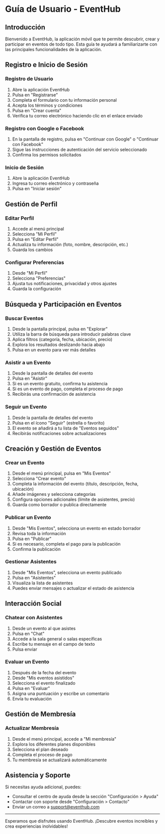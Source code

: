 # Guía de Usuario - EventHub

## Introducción

Bienvenido a EventHub, la aplicación móvil que te permite descubrir, crear y participar en eventos de todo tipo. Esta guía te ayudará a familiarizarte con las principales funcionalidades de la aplicación.

## Registro e Inicio de Sesión

### Registro de Usuario
1. Abre la aplicación EventHub
2. Pulsa en "Registrarse"
3. Completa el formulario con tu información personal
4. Acepta los términos y condiciones
5. Pulsa en "Crear cuenta"
6. Verifica tu correo electrónico haciendo clic en el enlace enviado

### Registro con Google o Facebook
1. En la pantalla de registro, pulsa en "Continuar con Google" o "Continuar con Facebook"
2. Sigue las instrucciones de autenticación del servicio seleccionado
3. Confirma los permisos solicitados

### Inicio de Sesión
1. Abre la aplicación EventHub
2. Ingresa tu correo electrónico y contraseña
3. Pulsa en "Iniciar sesión"

## Gestión de Perfil

### Editar Perfil
1. Accede al menú principal
2. Selecciona "Mi Perfil"
3. Pulsa en "Editar Perfil"
4. Actualiza tu información (foto, nombre, descripción, etc.)
5. Guarda los cambios

### Configurar Preferencias
1. Desde "Mi Perfil"
2. Selecciona "Preferencias"
3. Ajusta tus notificaciones, privacidad y otros ajustes
4. Guarda la configuración

## Búsqueda y Participación en Eventos

### Buscar Eventos
1. Desde la pantalla principal, pulsa en "Explorar"
2. Utiliza la barra de búsqueda para introducir palabras clave
3. Aplica filtros (categoría, fecha, ubicación, precio)
4. Explora los resultados deslizando hacia abajo
5. Pulsa en un evento para ver más detalles

### Asistir a un Evento
1. Desde la pantalla de detalles del evento
2. Pulsa en "Asistir"
3. Si es un evento gratuito, confirma tu asistencia
4. Si es un evento de pago, completa el proceso de pago
5. Recibirás una confirmación de asistencia

### Seguir un Evento
1. Desde la pantalla de detalles del evento
2. Pulsa en el ícono "Seguir" (estrella o favorito)
3. El evento se añadirá a tu lista de "Eventos seguidos"
4. Recibirás notificaciones sobre actualizaciones

## Creación y Gestión de Eventos

### Crear un Evento
1. Desde el menú principal, pulsa en "Mis Eventos"
2. Selecciona "Crear evento"
3. Completa la información del evento (título, descripción, fecha, ubicación)
4. Añade imágenes y selecciona categorías
5. Configura opciones adicionales (límite de asistentes, precio)
6. Guarda como borrador o publica directamente

### Publicar un Evento
1. Desde "Mis Eventos", selecciona un evento en estado borrador
2. Revisa toda la información
3. Pulsa en "Publicar"
4. Si es necesario, completa el pago para la publicación
5. Confirma la publicación

### Gestionar Asistentes
1. Desde "Mis Eventos", selecciona un evento publicado
2. Pulsa en "Asistentes"
3. Visualiza la lista de asistentes
4. Puedes enviar mensajes o actualizar el estado de asistencia

## Interacción Social

### Chatear con Asistentes
1. Desde un evento al que asistes
2. Pulsa en "Chat"
3. Accede a la sala general o salas específicas
4. Escribe tu mensaje en el campo de texto
5. Pulsa enviar

### Evaluar un Evento
1. Después de la fecha del evento
2. Desde "Mis eventos asistidos"
3. Selecciona el evento finalizado
4. Pulsa en "Evaluar"
5. Asigna una puntuación y escribe un comentario
6. Envía tu evaluación

## Gestión de Membresía

### Actualizar Membresía
1. Desde el menú principal, accede a "Mi membresía"
2. Explora los diferentes planes disponibles
3. Selecciona el plan deseado
4. Completa el proceso de pago
5. Tu membresía se actualizará automáticamente

## Asistencia y Soporte

Si necesitas ayuda adicional, puedes:
- Consultar el centro de ayuda desde la sección "Configuración > Ayuda"
- Contactar con soporte desde "Configuración > Contacto"
- Enviar un correo a support@eventhub.com

---

Esperamos que disfrutes usando EventHub. ¡Descubre eventos increíbles y crea experiencias inolvidables! 